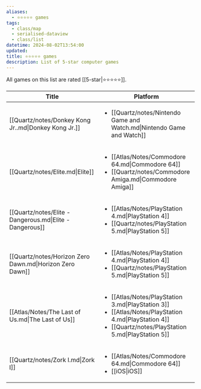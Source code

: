 ```yaml
---
aliases:
  - ⭐️⭐️⭐️⭐️⭐️ games
tags:
  - class/map
  - serialised-dataview
  - class/list
datetime: 2024-08-02T13:54:00
updated: 
title: ⭐️⭐️⭐️⭐️⭐️ games
description: List of 5-star computer games
---
```

All games on this list are rated [[5-star|⭐️⭐️⭐️⭐️⭐️]].

<!-- QueryToSerialize: table without id file.link as Title, platform as Platform from #class/video-game where contains(rating, [[5-star]]) sort file.name -->
<!-- SerializedQuery: table without id file.link as Title, platform as Platform from #class/video-game where contains(rating, [[5-star]]) sort file.name -->

| Title                                                    | Platform                                                                                                                                                                              |
| -------------------------------------------------------- | ------------------------------------------------------------------------------------------------------------------------------------------------------------------------------------- |
| [[Quartz/notes/Donkey Kong Jr..md\|Donkey Kong Jr.]]     | <ul><li>[[Quartz/notes/Nintendo Game and Watch.md\|Nintendo Game and Watch]]</li></ul>                                                                                               |
| [[Quartz/notes/Elite.md\|Elite]]                         | <ul><li>[[Atlas/Notes/Commodore 64.md\|Commodore 64]]</li><li>[[Quartz/notes/Commodore Amiga.md\|Commodore Amiga]]</li></ul>                                                        |
| [[Quartz/notes/Elite - Dangerous.md\|Elite - Dangerous]] | <ul><li>[[Atlas/Notes/PlayStation 4.md\|PlayStation 4]]</li><li>[[Quartz/notes/PlayStation 5.md\|PlayStation 5]]</li></ul>                                                          |
| [[Quartz/notes/Horizon Zero Dawn.md\|Horizon Zero Dawn]] | <ul><li>[[Atlas/Notes/PlayStation 4.md\|PlayStation 4]]</li><li>[[Quartz/notes/PlayStation 5.md\|PlayStation 5]]</li></ul>                                                          |
| [[Atlas/Notes/The Last of Us.md\|The Last of Us]]        | <ul><li>[[Atlas/Notes/PlayStation 3.md\|PlayStation 3]]</li><li>[[Atlas/Notes/PlayStation 4.md\|PlayStation 4]]</li><li>[[Quartz/notes/PlayStation 5.md\|PlayStation 5]]</li></ul> |
| [[Quartz/notes/Zork I.md\|Zork I]]                       | <ul><li>[[Atlas/Notes/Commodore 64.md\|Commodore 64]]</li><li>[[iOS\|iOS]]</li></ul>                                                                                                |
<!-- SerializedQuery END -->
